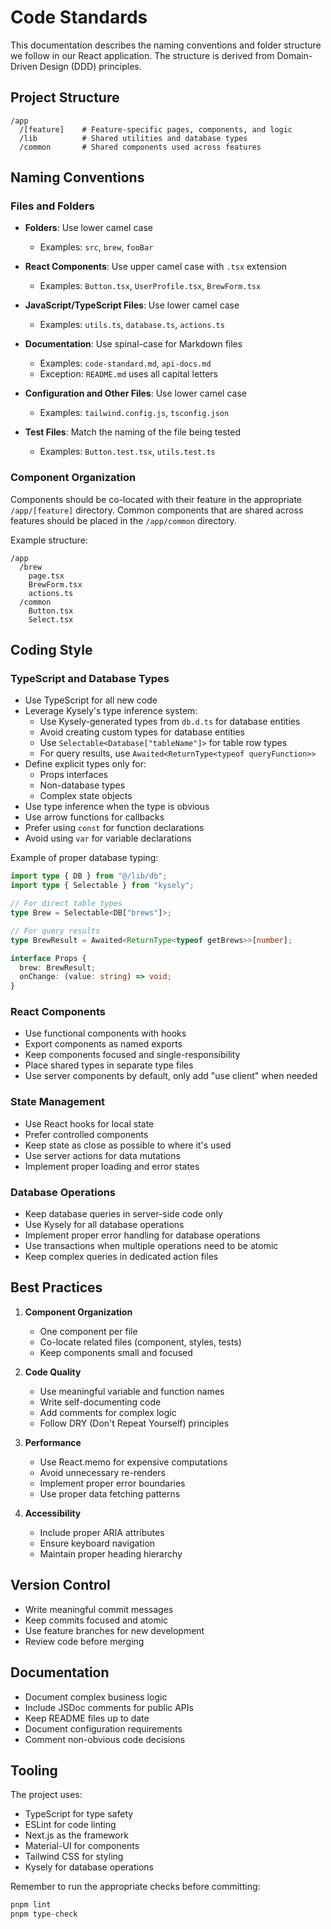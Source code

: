 # Code Standards

This documentation describes the naming conventions and folder structure we follow in our React application. The structure is derived from Domain-Driven Design (DDD) principles.

## Project Structure

```
/app
  /[feature]    # Feature-specific pages, components, and logic
  /lib          # Shared utilities and database types
  /common       # Shared components used across features
```

## Naming Conventions

### Files and Folders

- **Folders**: Use lower camel case

  - Examples: `src`, `brew`, `fooBar`

- **React Components**: Use upper camel case with `.tsx` extension

  - Examples: `Button.tsx`, `UserProfile.tsx`, `BrewForm.tsx`

- **JavaScript/TypeScript Files**: Use lower camel case

  - Examples: `utils.ts`, `database.ts`, `actions.ts`

- **Documentation**: Use spinal-case for Markdown files

  - Examples: `code-standard.md`, `api-docs.md`
  - Exception: `README.md` uses all capital letters

- **Configuration and Other Files**: Use lower camel case

  - Examples: `tailwind.config.js`, `tsconfig.json`

- **Test Files**: Match the naming of the file being tested
  - Examples: `Button.test.tsx`, `utils.test.ts`

### Component Organization

Components should be co-located with their feature in the appropriate `/app/[feature]` directory. Common components that are shared across features should be placed in the `/app/common` directory.

Example structure:

```
/app
  /brew
    page.tsx
    BrewForm.tsx
    actions.ts
  /common
    Button.tsx
    Select.tsx
```

## Coding Style

### TypeScript and Database Types

- Use TypeScript for all new code
- Leverage Kysely's type inference system:
  - Use Kysely-generated types from `db.d.ts` for database entities
  - Avoid creating custom types for database entities
  - Use `Selectable<Database["tableName"]>` for table row types
  - For query results, use `Awaited<ReturnType<typeof queryFunction>>`
- Define explicit types only for:
  - Props interfaces
  - Non-database types
  - Complex state objects
- Use type inference when the type is obvious
- Use arrow functions for callbacks
- Prefer using `const` for function declarations
- Avoid using `var` for variable declarations

Example of proper database typing:

```typescript
import type { DB } from "@/lib/db";
import type { Selectable } from "kysely";

// For direct table types
type Brew = Selectable<DB["brews"]>;

// For query results
type BrewResult = Awaited<ReturnType<typeof getBrews>>[number];

interface Props {
  brew: BrewResult;
  onChange: (value: string) => void;
}
```

### React Components

- Use functional components with hooks
- Export components as named exports
- Keep components focused and single-responsibility
- Place shared types in separate type files
- Use server components by default, only add "use client" when needed

### State Management

- Use React hooks for local state
- Prefer controlled components
- Keep state as close as possible to where it's used
- Use server actions for data mutations
- Implement proper loading and error states

### Database Operations

- Keep database queries in server-side code only
- Use Kysely for all database operations
- Implement proper error handling for database operations
- Use transactions when multiple operations need to be atomic
- Keep complex queries in dedicated action files

## Best Practices

1. **Component Organization**

   - One component per file
   - Co-locate related files (component, styles, tests)
   - Keep components small and focused

2. **Code Quality**

   - Use meaningful variable and function names
   - Write self-documenting code
   - Add comments for complex logic
   - Follow DRY (Don't Repeat Yourself) principles

3. **Performance**

   - Use React.memo for expensive computations
   - Avoid unnecessary re-renders
   - Implement proper error boundaries
   - Use proper data fetching patterns

4. **Accessibility**
   - Include proper ARIA attributes
   - Ensure keyboard navigation
   - Maintain proper heading hierarchy

## Version Control

- Write meaningful commit messages
- Keep commits focused and atomic
- Use feature branches for new development
- Review code before merging

## Documentation

- Document complex business logic
- Include JSDoc comments for public APIs
- Keep README files up to date
- Document configuration requirements
- Comment non-obvious code decisions

## Tooling

The project uses:

- TypeScript for type safety
- ESLint for code linting
- Next.js as the framework
- Material-UI for components
- Tailwind CSS for styling
- Kysely for database operations

Remember to run the appropriate checks before committing:

```bash
pnpm lint
pnpm type-check
```
